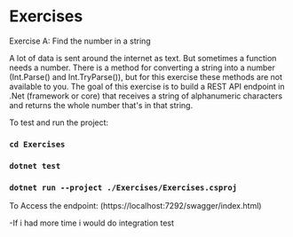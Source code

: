 # Exercises

Exercise A: Find the number in a string

A lot of data is sent around the internet as text. But sometimes a function needs a number. There is a method for converting a string into a number (Int.Parse() and Int.TryParse()), but for this exercise these methods are not available to you. The goal of this exercise is to build a REST API endpoint in .Net (framework or core) that receives a string of alphanumeric characters and returns the whole number that's in that string.

To test and run the project:
### `cd Exercises`
### `dotnet test`
### `dotnet run --project ./Exercises/Exercises.csproj`

 To Access the endpoint: (https://localhost:7292/swagger/index.html)
 <br />
 
-If i had more time i would do integration test
